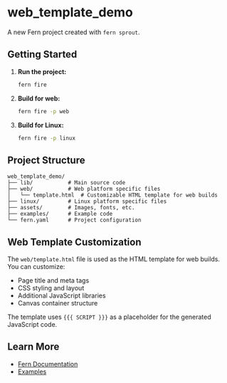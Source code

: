# web_template_demo

A new Fern project created with `fern sprout`.

## Getting Started

1. **Run the project:**
   ```bash
   fern fire
   ```

2. **Build for web:**
   ```bash
   fern fire -p web
   ```

3. **Build for Linux:**
   ```bash
   fern fire -p linux
   ```

## Project Structure

```
web_template_demo/
├── lib/           # Main source code
├── web/           # Web platform specific files
│   └── template.html  # Customizable HTML template for web builds
├── linux/         # Linux platform specific files
├── assets/        # Images, fonts, etc.
├── examples/      # Example code
└── fern.yaml      # Project configuration
```

## Web Template Customization

The `web/template.html` file is used as the HTML template for web builds. You can customize:

- Page title and meta tags
- CSS styling and layout
- Additional JavaScript libraries
- Canvas container structure

The template uses `{{{ SCRIPT }}}` as a placeholder for the generated JavaScript code.

## Learn More

- [Fern Documentation](https://github.com/your-repo/fern)
- [Examples](./examples/)
